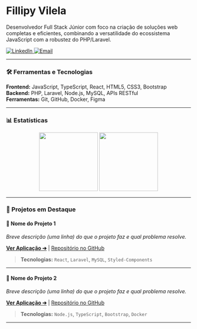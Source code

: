 <div id="header" align="left">
  <h1 align="left">Fillipy Vilela</h1>
  <p align="left">
    Desenvolvedor Full Stack Júnior com foco na criação de soluções web completas e eficientes, combinando a versatilidade do ecossistema JavaScript com a robustez do PHP/Laravel.
  </p>
</div>

<div align="left">
  <a href="https://www.linkedin.com/in/SEU_PERFIL_AQUI" target="_blank">
    <img src="https://img.shields.io/badge/LinkedIn-0A66C2?style=for-the-badge&logo=linkedin&logoColor=white" alt="LinkedIn">
  </a>
  <a href="mailto:Vilelafillipy101@gmail.com">
    <img src="https://img.shields.io/badge/Email-D14836?style=for-the-badge&logo=gmail&logoColor=white" alt="Email">
  </a>
</div>

---

### 🛠️ Ferramentas e Tecnologias

<p align="left">
  <strong>Frontend:</strong> JavaScript, TypeScript, React, HTML5, CSS3, Bootstrap <br>
  <strong>Backend:</strong> PHP, Laravel, Node.js, MySQL, APIs RESTful <br>
  <strong>Ferramentas:</strong> Git, GitHub, Docker, Figma
</p>

---

### 📊 Estatísticas

<p align="center">
  <img height="160" src="https://github-readme-stats.vercel.app/api?username=VilelaFillipy&show_icons=true&theme=transparent&include_all_commits=true&count_private=true"/>
  <img height="160" src="https://github-readme-stats.vercel.app/api/top-langs/?username=VilelaFillipy&layout=compact&langs_count=7&theme=transparent"/>
</p>

---

### 🚀 Projetos em Destaque

#### 📄 Nome do Projeto 1
*Breve descrição (uma linha) do que o projeto faz e qual problema resolve.*

<a href="LINK_PARA_O_PROJETO_RODANDO" target="_blank">**Ver Aplicação ➔**</a> | <a href="LINK_PARA_O_REPOSITORIO" target="_blank">Repositório no GitHub</a>

> **Tecnologias:** `React`, `Laravel`, `MySQL`, `Styled-Components`

---

#### 🛒 Nome do Projeto 2
*Breve descrição (uma linha) do que o projeto faz e qual problema resolve.*

<a href="LINK_PARA_O_PROJETO_RODANDO" target="_blank">**Ver Aplicação ➔**</a> | <a href="LINK_PARA_O_REPOSITORIO" target="_blank">Repositório no GitHub</a>

> **Tecnologias:** `Node.js`, `TypeScript`, `Bootstrap`, `Docker`

---
